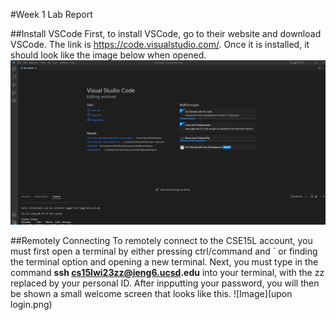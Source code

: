 #Week 1 Lab Report


##Install VSCode
  First, to install VSCode, go to their website and download VSCode. The link is https://code.visualstudio.com/.
 Once it is installed, it should look like the image below when opened.
![Image](opening_vscode.png)


##Remotely Connecting
To remotely connect to the CSE15L account, you must first open a terminal by either pressing ctrl/command and ` or finding the terminal option and opening a new terminal. 
Next, you must type in the command __ssh cs15lwi23zz@ieng6.ucsd.edu__ into your terminal, with the zz replaced by your personal ID. After inpputting your password, you will then be shown a small welcome screen that looks like this.
![Image](upon login.png)


